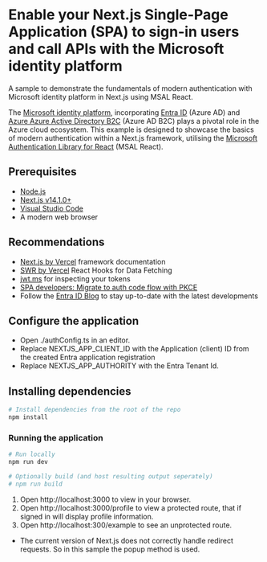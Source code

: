 # Enable your Next.js Single-Page Application (SPA) to sign-in users and call APIs with the Microsoft identity platform
A sample to demonstrate the fundamentals of modern authentication with Microsoft identity platform in Next.js using MSAL React.

The [Microsoft identity platform](https://docs.microsoft.com/azure/active-directory/develop/v2-overview), incorporating [Entra ID](https://learn.microsoft.com/en-au/entra/fundamentals/whatis) (Azure AD) and [Azure Azure Active Directory B2C](https://docs.microsoft.com/azure/active-directory-b2c/overview) (Azure AD B2C) plays a pivotal role in the Azure cloud ecosystem.
This example is designed to showcase the basics of modern authentication within a Next.js framework, utilising the [Microsoft Authentication Library for React](https://github.com/AzureAD/microsoft-authentication-library-for-js/tree/dev/lib/msal-react) (MSAL React).

## Prerequisites

- [Node.js](https://nodejs.org/en/download/)
- [Next.js v14.1.0+](https://nextjs.org/docs/getting-started/installation)
- [Visual Studio Code](https://code.visualstudio.com/download)
- A modern web browser

## Recommendations

- [Next.js by Vercel](https://nextjs.org/docs) framework documentation
- [SWR by Vercel](https://swr.vercel.app) React Hooks for Data Fetching
- [jwt.ms](https://jwt.ms) for inspecting your tokens
- [SPA developers: Migrate to auth code flow with PKCE](https://devblogs.microsoft.com/identity/migrate-to-auth-code-flow/)
- Follow the [Entra ID Blog](https://techcommunity.microsoft.com/t5/microsoft-entra-blog/bg-p/Identity) to stay up-to-date with the latest developments

## Configure the application

- Open ./authConfig.ts in an editor.
- Replace NEXTJS_APP_CLIENT_ID with the Application (client) ID from the created Entra application registration
- Replace NEXTJS_APP_AUTHORITY with the Entra Tenant Id.

## Installing dependencies
```bash
# Install dependencies from the root of the repo
npm install
```
### Running the application
```bash
# Run locally
npm run dev

# Optionally build (and host resulting output seperately)
# npm run build
```

1. Open http://localhost:3000 to view in your browser.
2. Open http://localhost:3000/profile to view a protected route, that if signed in will display profile information.
3. Open http://localhost:300/example to see an unprotected route.

- The current version of Next.js does not correctly handle redirect requests. So in this sample the popup method is used.


